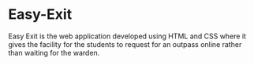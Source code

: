 # Easy-Exit
Easy Exit is the web application developed using  HTML and CSS where it gives the facility for the students to request for an outpass  online rather than waiting for the warden.    
